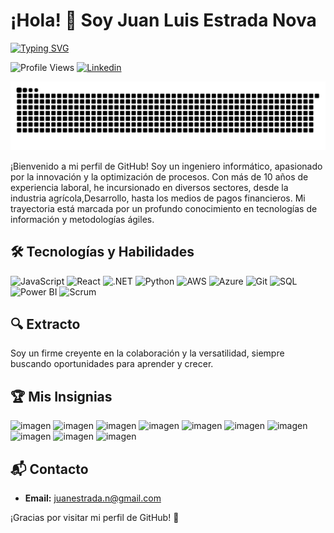 # ¡Hola! 👋 Soy Juan Luis Estrada Nova
[![Typing SVG](https://readme-typing-svg.herokuapp.com?font=Fira+Code&pause=1000&color=0EFF0C&random=false&width=435&lines=%C2%A1Hola!+%F0%9F%91%8B+Soy+Juan+Luis+Estrada+)](https://git.io/typing-svg)

![Profile Views](https://komarev.com/ghpvc/?username=juanluisestrada&color=blue)
[![Linkedin](https://img.shields.io/badge/-juanluisestrada-blue?style=flat-square&logo=Linkedin&logoColor=white&link=https://www.linkedin.com/in/juan-luis-estrada-nova/)](https://www.linkedin.com/in/juanluisestrada/)

![Snake animation](https://github.com/Novaversocl/Novaversocl/blob/main/Novaverso_grid-snake.svg)



¡Bienvenido a mi perfil de GitHub! Soy un ingeniero informático, apasionado por la innovación y la optimización de procesos. Con más de 10 años de experiencia laboral, he incursionado en diversos sectores, desde la industria agrícola,Desarrollo, hasta los medios de pagos financieros. Mi trayectoria está marcada por un profundo conocimiento en tecnologías de información y metodologías ágiles.


## 🛠️ Tecnologías y Habilidades

![JavaScript](https://img.shields.io/badge/JavaScript-F7DF1E?logo=javascript&logoColor=black&style=flat-square)
![React](https://img.shields.io/badge/React-61DAFB?logo=react&logoColor=white&style=flat-square)
![.NET](https://img.shields.io/badge/.NET-512BD4?logo=dotnet&logoColor=white&style=flat-square)
![Python](https://img.shields.io/badge/Python-3776AB?logo=python&logoColor=white&style=flat-square)
![AWS](https://img.shields.io/badge/AWS-232F3E?logo=amazon-aws&logoColor=white&style=flat-square)
![Azure](https://img.shields.io/badge/Azure-0078D4?logo=microsoft-azure&logoColor=white&style=flat-square)
![Git](https://img.shields.io/badge/Git-F05032?logo=git&logoColor=white&style=flat-square)
![SQL](https://img.shields.io/badge/SQL-4479A1?logo=postgresql&logoColor=white&style=flat-square)
![Power BI](https://img.shields.io/badge/PowerBI-F2C811?logo=power-bi&logoColor=black&style=flat-square)
![Scrum](https://img.shields.io/badge/Scrum-6DB33F?logo=scrumalliance&logoColor=white&style=flat-square)


## 🔍 Extracto

Soy un firme creyente en la colaboración y la versatilidad, siempre buscando oportunidades para aprender y crecer.


## 🏆 Mis Insignias
![imagen](https://github.com/Novaversocl/Novaversocl/assets/95386670/6f06bead-8868-4b37-acc5-70dfad737b57)
![imagen](https://github.com/Novaversocl/Novaversocl/assets/95386670/385924e5-4f6f-4580-af58-daf18d6c2262)
![imagen](https://github.com/Novaversocl/Novaversocl/assets/95386670/ee86949f-be74-4399-80cb-2ff476cd87b1)
![imagen](https://github.com/Novaversocl/Novaversocl/assets/95386670/90ff6204-59a0-4c46-affd-0ec475fbb860)
![imagen](https://github.com/Novaversocl/Novaversocl/assets/95386670/8c33c862-293a-4316-a96f-c68cd93624c4)
![imagen](https://github.com/Novaversocl/Novaversocl/assets/95386670/8e77d51f-5aa7-4537-90d6-c5faa6d3aa2e)
![imagen](https://github.com/Novaversocl/Novaversocl/assets/95386670/47c7a426-849b-43a6-b8f9-881ff994c5a7)
![imagen](https://github.com/Novaversocl/Novaversocl/assets/95386670/4bd36f8a-b4d0-4c63-9e85-05c5ee628c3c)
![imagen](https://github.com/Novaversocl/Novaversocl/assets/95386670/c90bc016-be87-4252-8bdf-2f2fe60a8e8a)
![imagen](https://github.com/Novaversocl/Novaversocl/assets/95386670/e851d738-d1a0-49b9-bcd3-220f3184578e)


## 📬 Contacto

- **Email:** juanestrada.n@gmail.com

¡Gracias por visitar mi perfil de GitHub! 🚀

